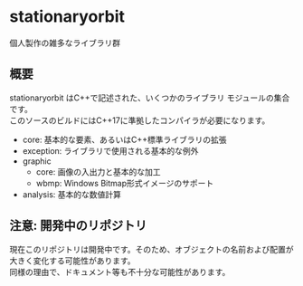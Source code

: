 # stationaryorbit

個人製作の雑多なライブラリ群

## 概要

stationaryorbit はC++で記述された、いくつかのライブラリ モジュールの集合です。  
このソースのビルドにはC++17に準拠したコンパイラが必要になります。  

- core: 基本的な要素、あるいはC++標準ライブラリの拡張
- exception: ライブラリで使用される基本的な例外
- graphic
  - core: 画像の入出力と基本的な加工
  - wbmp: Windows Bitmap形式イメージのサポート
- analysis: 基本的な数値計算

## 注意: 開発中のリポジトリ

現在このリポジトリは開発中です。そのため、オブジェクトの名前および配置が大きく変化する可能性があります。  
同様の理由で、ドキュメント等も不十分な可能性があります。  
